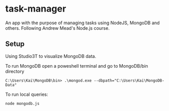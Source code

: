 # task-manager

An app with the purpose of managing tasks using NodeJS, MongoDB and others. Following Andrew Mead's Node.js course.

## Setup

Using Studio3T to visualize MongoDB data.

To run MongoDB open a poweshell terminal and go to MongoDB/bin directory

```
C:\Users\Kai\MongoDB\bin> .\mongod.exe --dbpath="C:\Users\Kai\MongoDB-Data"
```

To run local queries:

```
node mongodb.js
```
